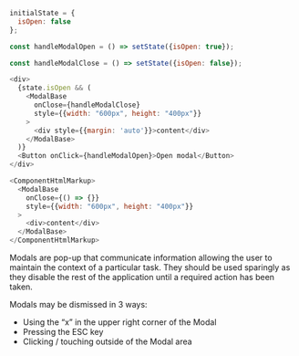 ```js
initialState = {
  isOpen: false
};

const handleModalOpen = () => setState({isOpen: true});

const handleModalClose = () => setState({isOpen: false});

<div>
  {state.isOpen && (
    <ModalBase
      onClose={handleModalClose}
      style={{width: "600px", height: "400px"}}
    >
      <div style={{margin: 'auto'}}>content</div>
    </ModalBase>
  )}
  <Button onClick={handleModalOpen}>Open modal</Button>
</div>
```
```js noeditor
<ComponentHtmlMarkup>
  <ModalBase
    onClose={() => {}}
    style={{width: "600px", height: "400px"}}
  >
    <div>content</div>
  </ModalBase>
</ComponentHtmlMarkup>
```

Modals are pop-up that communicate information allowing the user to maintain the context of a particular task. They should be used sparingly as they disable the rest of the application until a required action has been taken.

Modals may be dismissed in 3 ways:
<ul>
  <li>Using the “x” in the upper right corner of the Modal</li>
  <li>Pressing the ESC key</li>
  <li>Clicking / touching outside of the Modal area</li>
</ul>
